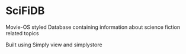 # SciFiDB
Movie-OS styled Database containing information about science fiction related topics

Built using Simply view and simplystore
